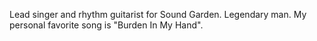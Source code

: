 Lead singer and rhythm guitarist for Sound Garden. Legendary man. My personal favorite song is "Burden In My Hand".